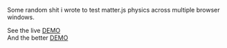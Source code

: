 Some random shit i wrote to test matter.js physics across multiple browser windows.

See the live [DEMO](https://adam-sandler.de/bounce1)\
And the better [DEMO](https://adam-sandler.de/iloveyou)
